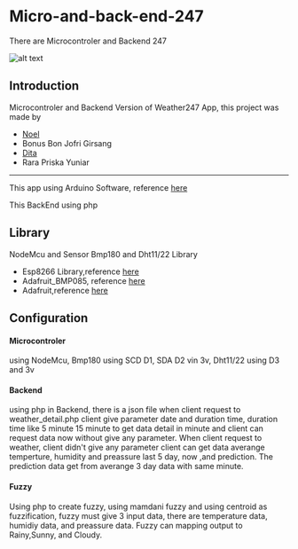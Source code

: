 # Micro-and-back-end-247
There are Microcontroler and Backend 247

![alt text](https://github.com/stefanusj/Weather247/blob/master/app/src/main/res/mipmap-xxxhdpi/ic_launcher.png "Logo Application")

## Introduction 

Microcontroler and Backend Version of Weather247 App, this project was made by 
- [Noel](https://github.com/nokano)
- Bonus Bon Jofri Girsang
- [Dita](https://github.com/Ditadwihapsari)
- Rara Priska Yuniar

------------------------------------------------
This app using Arduino Software, reference [here](https://www.arduino.cc/reference/en/)

This BackEnd using php


## Library 
NodeMcu and Sensor Bmp180 and Dht11/22 Library

- Esp8266 Library,reference [here](http://arduino-esp8266.readthedocs.io/en/latest/esp8266wifi/readme.html)
- Adafruit_BMP085, reference [here](https://www.arduinolibraries.info/libraries/adafruit-bmp085-library)
- Adafruit,reference [here](https://learn.adafruit.com/adafruit-all-about-arduino-libraries-install-use?view=all)

## Configuration

#### Microcontroler 

using NodeMcu, Bmp180 using SCD D1, SDA D2 vin 3v, Dht11/22 using D3 and 3v

#### Backend
using php in Backend, there is a json file when client request to weather_detail.php client give parameter date and duration time, duration time like 5 minute 15 minute
to get data detail in minute and client can request data now without give any parameter. When client request to weather, client didn't give any parameter
client can get data averange temperture, humidity and preassure last 5 day, now ,and prediction. The prediction data get from averange 3 day data with same minute.

#### Fuzzy
Using php to create fuzzy, using mamdani fuzzy and using centroid as fuzzification, fuzzy must give 3 input data, there are temperature data, humidiy data, and preassure data.
Fuzzy can mapping output to Rainy,Sunny, and Cloudy.

